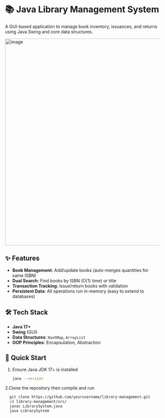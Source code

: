 # 📚 Java Library Management System

A GUI-based application to manage book inventory, issuances, and returns using Java Swing and core data structures.

<img width="973" height="673" alt="image" src="https://github.com/user-attachments/assets/3667ec73-882c-424a-bda9-5ecadfff08d6" />


## ✨ Features
- **Book Management**: Add/update books (auto-merges quantities for same ISBN)
- **Dual Search**: Find books by ISBN (O(1) time) or title
- **Transaction Tracking**: Issue/return books with validation
- **Persistent Data**: All operations run in-memory (easy to extend to databases)

## 🛠 Tech Stack
- **Java 17+**
- **Swing** (GUI)
- **Data Structures**: `HashMap`, `ArrayList`
- **OOP Principles**: Encapsulation, Abstraction

## 🚀 Quick Start
1. Ensure Java JDK 17+ is installed
   ```bash
   java --version
2.Clone the repository then compile and run
 ```bash
   git clone https://github.com/yourusername/library-management.git
   cd library-management/src/
   javac LibrarySystem.java
   java LibrarySystem
